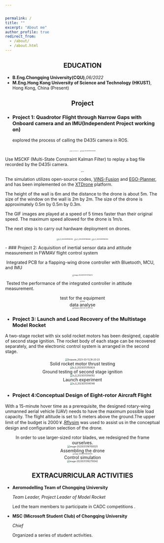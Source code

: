 ```yaml
---


permalink: /
title: ""
excerpt: "About me"
author_profile: true
redirect_from: 
  - /about/
  - /about.html
---
```

## <center>EDUCATION</center>

- **B.Eng.Chongqing University(CQU)**,*06/2022*
- **M.Eng.Hong Kong University of Science and Technology (HKUST)**, Hong Kong, China (Present)

## <center> Project</center>

- ### Project 1: Quadrotor Flight through Narrow Gaps with Onboard camera and an IMU(Independent Project working on) 

  explored the process of calling the D435i camera in ROS.

<center>
<figure class="half">
<img src="..\images\image-20230410191824227.png" alt="image-20230410191824227" style="zoom: 15%;" />
<img src="..\images\image-20230410192035376.png" alt="image-20230410192035376" style="zoom:25%;" />
</figure>
</center>

Use MSCKF (Multi-State Constraint Kalman Filter) to replay a bag file recorded by the D435i camera.

<center>
<img src="../images/msckf2.gif?lastModify=1681125967" alt="msckf2" style="zoom:15%;" />
</center>


The simulation utilizes open-source codes, [VINS-Fusion](https://github.com/HKUST-Aerial-Robotics/VINS-Fusion) and [EGO-Planner](https://github.com/ZJU-FAST-Lab/ego-planner-swarm), and has been implemented on the [XTDrone](https://github.com/robin-shaun/XTDrone) platform. 

The height of the wall is 6m and the distance to the drone is about 5m. The size of the window on the wall is 2m by 2m. The size of the drone is approximately 0.5m by 0.5m by 0.3m.

The GIF images are played at a speed of 5 times faster than their original speed. The maximum speed allowed for the drone is 1m/s.

The next step is to carry out hardware deployment on drones.


<center>
<figure class="third">
  <img src="..\images\lv_0_20230410183145.gif" alt="lv_0_20230410183145" style="zoom: 33%;" />
  <img src="..\images\lv_0_20230410184646.gif" alt="lv_0_20230410184646" style="zoom:33%;" />
  <img src="..\images\lv_0_20230410182933.gif" alt="lv_0_20230410182933" style="zoom:33%;" />
</figure>
</center>
- ### Project 2: Acquisition of inertial sensor data and attitude measurement in FWMAV flight control system 

​			Integrated PCB for a flapping-wing drone controller with Bluetooth, MCU, and IMU	

<center><img src="..\images\image-20230313173758272.png" alt="image-20230313173758272" style="zoom: 33%;" /></center>

​			Tested the performance of the integrated controller in attitude measurement.			

<center>test for the equipment</center>


<div align=center><img src="..\images\fmav.jpg" alt="fmav" style="zoom:33%;" align="middle" /></div>

<center>data analyse</center>


<div align=center><img src="..\images\Snipaste_2023-03-13_13-44-32.jpg" alt="Snipaste_2023-03-13_13-51-56" style="zoom: 30%;" /></div>



- ### Project 3: Launch and Load Recovery of the Multistage Model Rocket 

A two-stage rocket with six solid rocket motors has been designed, capable of second stage ignition. The rocket body of each stage can be recovered separately, and the electronic control system is arranged in the second stage.

<center><img src="..\images\Snipaste_2023-03-13_18-20-23.jpg" alt="Snipaste_2023-03-13_18-20-23" style="zoom:50%;" /></center>

<center>Solid rocket motor thrust testing</center>

<div align=center><img src="..\images\lv_0_20230313150624.gif" alt="lv_0_20230313150624" style="zoom:50%;" /></div>

<center>Ground testing of second stage ignition</center>

<div align=center><img src="..\images\lv_0_20230313144152.gif" alt="lv_0_20230313144152" style="zoom:50%;" /></div>

<center>Launch experiment</center>

<div align=center><img src="..\images\lv_0_20230313145148.gif" alt="lv_0_20230313145148" style="zoom:50%;" /></div>



- ### Project 4:Conceptual Design of Eight-rotor Aircraft Flight

With a 15-minute hover time as a prerequisite, the designed rotary-wing unmanned aerial vehicle (UAV) needs to have the maximum possible load capacity. The flight altitude is set to 5 meters above the ground.The upper limit of the budget is 2000￥.[Rflysim](rflysim.com) was used to assist us in the conceptual design and configuration selection of the drone.

<center>In order to use larger-sized rotor blades, we redesigned the frame ourselves.</center>

<center><img src="..\images\image-20230313161150025.png" alt="image-20230313161150025" style="zoom: 50%;" /></center>

<center>Assembling the drone</center>

<center><img src="..\images\image-20230313161345511.png" alt="image-20230313161345511" style="zoom: 33%;" /></center>

<center>Control simulation</center>

<center><img src="..\images\image-20230313182710042.png" alt="image-20230313182710042" style="zoom:50%;" /></center>

## <center> EXTRACURRICULAR ACTIVITIES</center>

- **Aeromodelling Team of Chongqing University**                                      

  *Team Leader, Project Leader of Model Rocket*

    Led the team members to participate in CADC competitions .

- **MSC (Microsoft Student Club) of Chongqing University**    

    *Chief*

    Organized a series of student activities.

    
